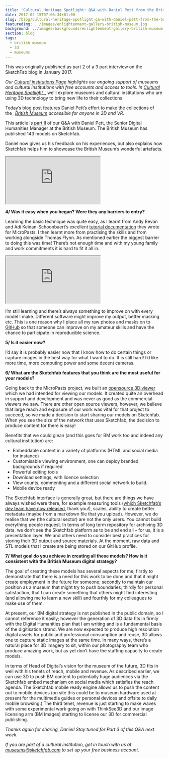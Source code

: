 ```yaml
---
title: 'Cultural Heritage Spotlight: Q&A with Daniel Pett from the British Museum (Part 2)'
date: 2017-02-15T07:06:34+01:00
slug: /blog/cultural-heritage-spotlight-qa-with-daniel-pett-from-the-british-museum-part-2/
featuredImg: ../images/enlightenment-gallery-british-museum.jpg
background: ../images/backgrounds/enlightenment-gallery-british-museum.jpg
section: blog
tags:
  - british museum
  - 3d
  - museums
---
```


<div class="alert-dark alert" role="alert">
<p>This was originally published as part 2 of a 3 part interview on the SketchFab blog in January 2017.</p>
</div>

_Our_ [_Cultural institutions Page_](https://sketchfab.com/museums) _highlights our ongoing support of museums and cultural 
institutions with free accounts and access to tools. In_ [_Cultural Heritage Spotlight_](https://blog.sketchfab.com/tag/culturalspotlight/)_, 
we’ll explore museums and cultural institutions who are using 3D technology to bring new life to 
their collections. 

Today’s blog post features Daniel Pett’s effort to make the collections of the_ [_British Museum_](https://sketchfab.com/britishmuseum) _accessible for anyone in 3D and VR._

This article is [part II](https://blog.sketchfab.com/cultural-heritage-spotlight-qa-daniel-pett-british-museum-part1/) of our Q&A with Daniel Pett, 
the Senior Digital Humanities Manager at the British Museum. The British Museum has published 143 models on Sketchfab.

Daniel now gives us his feedback on his experiences, but also explains how Sketchfab helps him to showcase the British Museum’s wonderful artefacts.

<div class="ratio ratio-16x9 my-3">
    <iframe title="A 3D model" src="https://sketchfab.com/models/7befadcdb81f46d8aa76d4b3c9d696ee/embed"  allow="autoplay; fullscreen; vr" mozallowfullscreen="true" webkitallowfullscreen="true"></iframe>
</div>


**4/ Was it easy when you began? Were they any barriers to entry?**

Learning the basic technique was quite easy, as I learnt from Andy Bevan and Adi Keinan-Schoonbaert’s excellent [tutorial documentation](http://research.micropasts.org/2014/06/13/3d-modelling-via-sfm/) they wrote for MicroPasts. I then learnt more from practising the skills and from working alongside Thomas Flynn. As mentioned earlier the biggest barrier to doing this was time! There’s not enough time and with my young family and work commitments it is hard to fit it all in.

<div class="my-3 ratio ratio-16x9">
    <iframe src="https://sketchfab.com/models/31dcd2d0842f4153a2c45ad24e62754e/embed"  allow="autoplay; fullscreen; vr" mozallowfullscreen="true" webkitallowfullscreen="true"></iframe>
</div>

I’m still learning and there’s always something to improve on with every model I make. Different software might improve my output, better masking etc. This is one reason why I place all my raw photos and masks on to [GitHub](https://github.com/britishmuseumdh) so that someone can improve on my amateur skills and have the chance to participate in reproducible science. 

**5/ Is it easier now?**

I’d say it is probably easier now that I know how to do certain things or capture images in the best way for what I want to do. It is still hard! I’d like more time, more computing power and some decent cameras.

**6/ What are the Sketchfab features that you think are the most useful for your models?**

Going back to the MicroPasts project, we built an [opensource 3D viewer](https://github.com/MicroPasts/MicroPasts-3Dview) 
which we had intended for viewing our models. It created quite an overhead in support and development and was never as good as the commercial viewers we saw. There are other open source viewers, however, we believe that large reach and exposure of our work was vital for that project to succeed, so we made a decision to start sharing our models on Sketchfab. When you see the size of the network that uses Sketchfab, the decision to produce content for there is easy!

Benefits that we could glean (and this goes for BM work too and indeed any cultural institution) are:


* Embeddable content in a variety of platforms (HTML and social media for instance)
* Customisable viewing environment, one can deploy branded backgrounds if required
* Powerful editing tools
* Download settings, with licence selection
* View counts, commenting and a different social network to build.
* Mobile device ready

The Sketchfab interface is generally great, but there are things we have always wished were there, for example measuring tools ([which Sketchfab’s dev team have now released](https://labs.sketchfab.com/experiments/measurements/), thank you!), scales, ability to create better metadata (maybe from a markdown file that you upload). However, we do realise that we (the cultural sector) are not the only users. You cannot build everything people request. In terms of long term repository for archiving 3D data, we don’t see the Sketchfab platform as to be and end all – for us, it is a presentation layer. We and others need to consider best practices for storing their 3D output and source materials. At the moment, raw data and STL models that I create are being stored on our GitHub profile. 

**7/ What goal do you achieve in creating all these models? How is it consistent with the British Museum digital strategy?**

The goal of creating these models has several aspects for me; firstly to demonstrate that there is a need for this work to be done and that it might create employment in the future for someone; secondly to maintain our position as a museum that might try to push boundaries; thirdly for personal satisfaction, that I can create something that others might find interesting (and allowing me to learn a new skill) and fourthly for my colleagues to make use of them. 

At present, our BM digital strategy is not published in the public domain, so I cannot reference it easily; however the generation of 3D data fits in firmly with the Digital Humanities plan that I am writing and is a fundamental basis of the digitisation strand. We are now expected to produce high resolution digital assets for public and professional consumption and reuse, 3D allows one to capture static images at the same time. In many ways, there’s a natural place for 3D imagery to sit, within our photography team who produce amazing work, but as yet don’t have the staffing capacity to create models.

In terms of Head of Digital’s vision for the museum of the future, 3D fits in well with his tenets of reach, mobile and revenue. As described earlier, we can use 3D to push BM content to potentially huge audiences via the Sketchfab embed mechanism on social media which satisfies the reach agenda. The Sketchfab mobile ready engine allows us to push the content out to mobile devices (on site this could be to museum hardware used at present for the multimedia guides or personal devices and offsite to daily mobile browsing.) The third tenet, revenue is just starting to make waves with some experimental work going on with ThinkSee3D and our image licensing arm (BM Images) starting to license our 3D for commercial publishing.

_Thanks again for sharing, Daniel! Stay tuned for Part 3 of this Q&A next week._

_If you are part of a cultural institution, get in touch with us at museums@sketchfab.com to set up your free business account._
